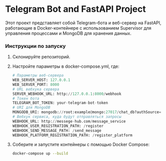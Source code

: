 # Telegram Bot and FastAPI Project

Этот проект представляет собой Telegram-бота и веб-сервер на FastAPI, работающие в Docker-контейнере с использованием Supervisor для управления процессами и MongoDB для хранения данных.

### Инструкции по запуску

1. Склонируйте репозиторий.

2. Настройте параметры в docker-compose.yml, где:

    ```python
    # Параметры веб-сервера
    WEB_SERVER_HOST: 127.0.0.1
    WEB_SERVER_PORT: 8000
    # URL вебхука сервера
    SERVER_WEBHOOK_URL: http://127.0.0.1:8000/webhook
    # Токен бота
    TELEGRAM_BOT_TOKEN: your-telegram-bot-token
    # URI для MongoDB
    MONGODB_URI: mongodb://root:example@mongo:27017/chat_db?authSource=admin
    # Вебхук сервиса, куда будут отправляться запросы
    WEBHOOK_URL: http://messege-hub.com/message_service
    WEBHOOK_USER_REGISTRATION_PATH: /register
    WEBHOOK_SEND_MESSAGE_PATH: /send_message
    WEBHOOK_PLATFORM_REGISTRATION_PATH: /register_platform
    ```

3. Соберите и запустите контейнеры с помощью Docker Compose:

    ```sh
    docker-compose up --build
    ```

